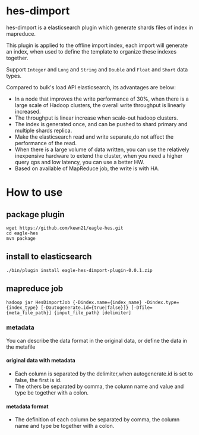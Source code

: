 # hes-dimport
hes-dimport is a elasticsearch plugin which generate shards files of index in mapreduce.

This plugin is applied to the offline import index, each import will generate an index, when used to define the template to organize these indexes together.

Support `Integer` and `Long` and `String` and `Double` and `Float` and `Short` data types.

Compared to bulk's load API elasticsearch, its advantages are below:
* In a node that improves the write performance of 30%, when there is a large scale of Hadoop clusters, the overall write throughput is linearly increased.
* The throughput is linear increase when scale-out hadoop clusters.
* The index is generated once, and can be pushed to shard primary and multiple shards replica.
* Make the elasticsearch read and write separate,do not affect the performance of the read.
* When there is a large volume of data written, you can use the relatively inexpensive hardware to extend the cluster, when you need a higher query qps and low latency, you can use a better HW.
* Based on available of MapReduce job, the write is with HA.

# How to use
## package plugin
```
wget https://github.com/kewn21/eagle-hes.git
cd eagle-hes
mvn package
```
## install to elasticsearch
```./bin/plugin install eagle-hes-dimport-plugin-0.0.1.zip```
## mapreduce job
```hadoop jar HesDimportJob {-Dindex.name={index_name} -Dindex.type={index_type} [-Dautogenerate.id={true|false}]} [-Dfile={meta_file_path}] {input_file_path} [delimiter]```
### metadata 
You can describe the data format in the original data, or define the data in the metafile
#### original data with metadata
* Each column is separated by the delimiter,when autogenerate.id is set to false, the first is id.
* The others be separated by comma, the column name and value and type be together with a colon.

#### metadata format
* The definition of each column be separated by comma, the column name and type be together with a colon.


